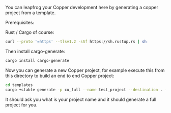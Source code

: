 You can leapfrog your Copper development here by generating a copper project from a template.

Prerequisites:

Rust / Cargo of course:

```bash
curl --proto '=https' --tlsv1.2 -sSf https://sh.rustup.rs | sh
```

Then install cargo-generate:

```bash
cargo install cargo-generate
```

Now you can generate a new Copper project, for example execute this from this directory to build an end to end Copper project:

```bash
cd templates
cargo +stable generate -p cu_full --name test_project --destination . -d copper_source=local --silent
```

It should ask you what is your project name and it should generate a full project for you.